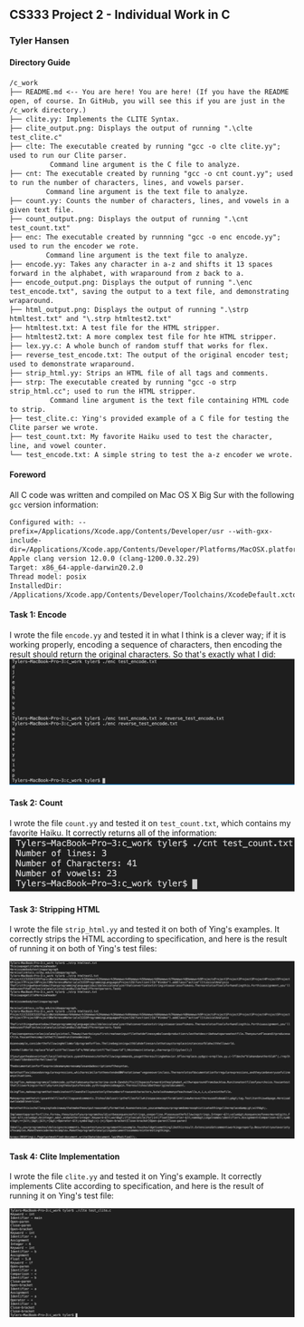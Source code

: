 ## CS333 Project 2 - Individual Work in C

### Tyler Hansen

#### Directory Guide

```
/c_work
├── README.md <-- You are here! You are here! (If you have the README open, of course. In GitHub, you will see this if you are just in the /c_work directory.)
├── clite.yy: Implements the CLITE Syntax.
├── clite_output.png: Displays the output of running ".\clte test_clite.c"
├── clte: The executable created by running "gcc -o clte clite.yy"; used to run our Clite parser.
          Command line argument is the C file to analyze.
├── cnt: The executable created by running "gcc -o cnt count.yy"; used to run the number of characters, lines, and vowels parser.
         Command line argument is the text file to analyze.
├── count.yy: Counts the number of characters, lines, and vowels in a given text file.
├── count_output.png: Displays the output of running ".\cnt test_count.txt"
├── enc: The executable created by runnning "gcc -o enc encode.yy"; used to run the encoder we rote.
         Command line argument is the text file to analyze.
├── encode.yy: Takes any character in a-z and shifts it 13 spaces forward in the alphabet, with wraparound from z back to a.
├── encode_output.png: Displays the output of running ".\enc test_encode.txt", saving the output to a text file, and demonstrating wraparound.
├── html_output.png: Displays the output of running ".\strp htmltest.txt" and "\.strp htmltest2.txt"
├── htmltest.txt: A test file for the HTML stripper.
├── htmltest2.txt: A more complex test file for hte HTML stripper.
├── lex.yy.c: A whole bunch of random stuff that works for flex.
├── reverse_test_encode.txt: The output of the original encoder test; used to demonstrate wraparound.
├── strip_html.yy: Strips an HTML file of all tags and comments.
├── strp: The executable created by running "gcc -o strp strip_html.cc"; used to run the HTML stripper.
          Command line argument is the text file containing HTML code to strip.
├── test_clite.c: Ying's provided example of a C file for testing the Clite parser we wrote.
├── test_count.txt: My favorite Haiku used to test the character, line, and vowel counter.
└── test_encode.txt: A simple string to test the a-z encoder we wrote.
```

#### Foreword

All C code was written and compiled on Mac OS X Big Sur with the following `gcc` version information:

```
Configured with: --prefix=/Applications/Xcode.app/Contents/Developer/usr --with-gxx-include-dir=/Applications/Xcode.app/Contents/Developer/Platforms/MacOSX.platform/Developer/SDKs/MacOSX.sdk/usr/include/c++/4.2.1
Apple clang version 12.0.0 (clang-1200.0.32.29)
Target: x86_64-apple-darwin20.2.0
Thread model: posix
InstalledDir: /Applications/Xcode.app/Contents/Developer/Toolchains/XcodeDefault.xctoolchain/usr/bin
```

#### Task 1: Encode

I wrote the file `encode.yy` and tested it in what I think is a clever way; if it is working properly, encoding a sequence of characters, then encoding the result should return the original characters. So that's exactly what I did:
![image](encode_output.png)

#### Task 2: Count

I wrote the file `count.yy` and tested it on `test_count.txt`, which contains my favorite Haiku. It correctly returns all of the information:
![image](count_output.png)

#### Task 3: Stripping HTML

I wrote the file `strip_html.yy` and tested it on both of Ying's examples. It correctly strips the HTML according to specification, and here is the result of running it on both of Ying's test files:

![image](html_output.png)

#### Task 4: Clite Implementation

I wrote the file `clite.yy` and tested it on Ying's example. It correctly implements Clite according to specification, and here is the result of running it on Ying's test file:

![image](clite_output.png)
